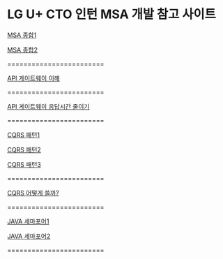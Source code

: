 # LG U+ CTO 인턴 MSA 개발 참고 사이트

[MSA 종합1](https://sarc.io/index.php/aws/24-cloudcomputing/717-msa-micro-service-architecture#!/ccomment-comment=435)

[MSA 종합2](https://medium.com/wematch/%EB%A7%88%EC%9D%B4%ED%81%AC%EB%A1%9C%EC%84%9C%EB%B9%84%EC%8A%A4-%EC%95%84%ED%82%A4%ED%85%8D%EC%B2%98-msa-359b7973ba79)

========================

[API 게이트웨이 이해](https://bcho.tistory.com/1005)

========================

[API 게이트웨이 응답시간 줄이기](https://www.popit.kr/msa%EC%97%90%EC%84%9C-%EB%8F%99%EC%8B%9C%EC%97%90-%EC%97%AC%EB%9F%AC-api-%ED%98%B8%EC%B6%9C%EB%A1%9C-%EC%9D%91%EB%8B%B5-%EC%8B%9C%EA%B0%84-%EC%A4%84%EC%9D%B4%EA%B8%B0/)

========================

[CQRS 패턴1](https://taes-k.github.io/2020/11/22/msa-5/)

[CQRS 패턴2](https://duriepark.tistory.com/entry/%EC%86%8C%ED%94%84%ED%8A%B8%EC%9B%A8%EC%96%B4CQRSCommand-Query-Responsibility-Segregation)

[CQRS 패턴3](https://brunch.co.kr/@springboot/423)

========================

[CQRS 어떻게 쓸까?](https://kellis.tistory.com/53)

========================

[JAVA 세마포어1](https://hoon2kc.tistory.com/entry/자바-세마포어-JAVA-Semaphore)

[JAVA 세마포어2](https://skasha.tistory.com/39)

========================